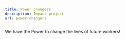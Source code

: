 ```yaml
---
title: Power changers
description: Impact project 
url: power-changers
---
```


<p> We have the Power to change the lives of future workers! <p>
